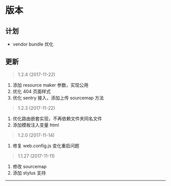# 版本

## 计划

* vendor bundle 优化

## 更新

> 1.2.4 (2017-11-22)

1. 添加 resource maker 参数，实现公用
2. 优化 404 页面样式
3. 优化 sentry 接入，添加上传 sourcemap 方法

> 1.2.3 (2017-11-22)

1. 优化路由嵌套实现，不再依赖文件夹同名文件
2. 添加模板注入变量 html

> 1.2.0 (2017-11-14)

1. 修复 web.config.js 变化重启问题

> 1.1.27 (2017-11-11)

1. 修改 sourcemap
2. 添加 stylus 支持

---
